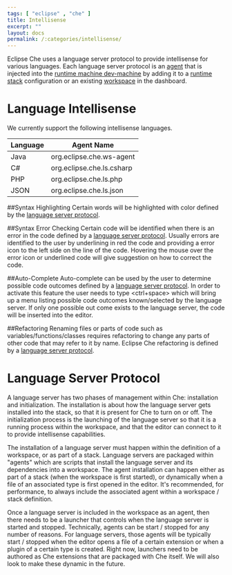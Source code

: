 ```yaml
---
tags: [ "eclipse" , "che" ]
title: Intellisense
excerpt: ""
layout: docs
permalink: /:categories/intellisense/
---
```

Eclipse Che uses a language server protocol to provide intellisense for various languages. Each language server protocol is an [agent](https://eclipse-che.readme.io/docs/workspace-agents) that is injected into the [runtime machine dev-machine](https://eclipse-che.readme.io/docs/machines) by adding it to a [runtime stack](https://eclipse-che.readme.io/docs/stacks) configuration or an existing [workspace](https://eclipse-che.readme.io/docs/machines#section-dashboard-machine-information) in the dashboard.
# Language Intellisense  
We currently support the following intellisense languages.

| Language   | Agent Name   
| --- | ---
| Java   | org.eclipse.che.ws-agent   
| C#   | org.eclipse.che.ls.csharp   
| PHP   | org.eclipse.che.ls.php   
| JSON   | org.eclipse.che.ls.json   

##Syntax Highlighting
Certain words will be highlighted with color defined by the [language server protocol](https://eclipse-che.readme.io/docs/intellisense#language-server-protocol).

##Syntax Error Checking
Certain code will be identified when there is an error in the code defined by a [language server protocol](https://eclipse-che.readme.io/docs/intellisense#language-server-protocol). Usually errors are identified to the user by underlining in red the code and providing a error icon to the left side on the line of the code. Hovering the mouse over the error icon or underlined code will give suggestion on how to correct the code.

##Auto-Complete
Auto-complete can be used by the user to determine possible code outcomes defined by a [language server protocol](https://eclipse-che.readme.io/docs/intellisense#language-server-protocol). In order to activate this feature the user needs to type <ctrl+space> which will bring up a menu listing possible code outcomes known/selected by the language server. If only one possible out come exists to the language server, the code will be inserted into the editor.

##Refactoring
Renaming files or parts of code such as variables/functions/classes requires refactoring to change any parts of other code that may refer to it by name. Eclipse Che refactoring is defined by a [language server protocol](https://eclipse-che.readme.io/docs/intellisense#language-server-protocol).
# Language Server Protocol  
A language server has two phases of management within Che: installation and initialization.  The installation is about how the language server gets installed into the stack, so that it is present for Che to turn on or off. The initialization process is the launching of the language server so that it is a running process within the workspace, and that the editor can connect to it to provide intellisense capabilities.

The installation of a language server must happen within the definition of a workspace, or as part of a stack. Language servers are packaged within "agents" which are scripts that install the language server and its dependencies into a workspace. The agent installation can happen either as part of a stack (when the workspace is first started), or dynamically when a file of an associated type is first opened in the editor. It's recommended, for performance, to always include the associated agent within a workspace / stack definition.

Once a language server is included in the workspace as an agent, then there needs to be a launcher that controls when the language server is started and stopped. Technically, agents can be start / stopped for any number of reasons. For language servers, those agents will be typically start / stopped when the editor opens a file of a certain extension or when a plugin of a certain type is created. Right now, launchers need to be authored as Che extensions that are packaged with Che itself. We will also look to make these dynamic in the future.
